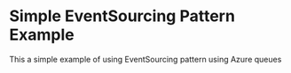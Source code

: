 # Simple EventSourcing Pattern Example
This a simple example of using EventSourcing pattern using Azure queues
